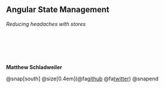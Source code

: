 ## Angular State Management

*Reducing headaches with stores*

<p style="margin-top: 100px; font-weight: bold;">Matthew Schladweiler</p>

@snap[south]
@size[0.4em](@fa[github](BlackbeardMatt) @fa[twitter](BlackbeardMatt))
@snapend